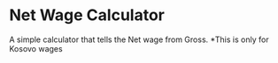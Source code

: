 # Net Wage Calculator
A simple calculator that tells the Net wage from Gross. *This is only for Kosovo wages
